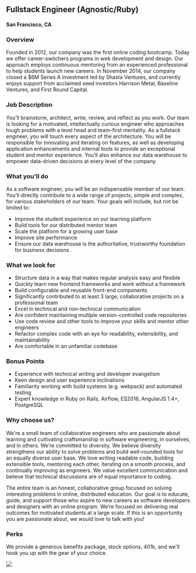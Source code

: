 ## Fullstack Engineer (Agnostic/Ruby) 
#### San Francisco, CA

### Overview
Founded in 2012, our company was the first online coding bootcamp. Today we offer career-switchers programs in web development and design. Our approach employs continuous mentoring from an experienced professional to help students launch new careers. In November 2014, our company closed a $6M Series A investment led by Shasta Ventures, and currently enjoys support from acclaimed seed investors Harrison Metal, Baseline Ventures, and First Round Capital.

### Job Description
You’ll brainstorm, architect, write, review, and reflect as you work. Our team is looking for a motivated, intellectually curious engineer who approaches tough problems with a level head and team-first mentality.
As a fullstack engineer, you will touch every aspect of the architecture. You will be responsible for innovating and iterating on features, as well as developing application enhancements and internal tools to provide an exceptional student and mentor experience. You’ll also enhance our data warehouse to empower data-driven decisions at every level of the company.

### What you'll do
As a software engineer, you will be an indispensable member of our team. You’ll directly contribute to a wide range of projects, simple and complex, for various stakeholders of our team. Your goals will include, but not be limited to:
+ Improve the student experience on our learning platform
+ Build tools for our distributed mentor team
+ Scale the platform for a growing user base
+ Improve site performance
+ Ensure our data warehouse is the authoritative, trustworthy foundation for business decisions

### What we look for
+ Structure data in a way that makes regular analysis easy and flexible
+ Quickly learn new frontend frameworks and work without a framework
+ Build configurable and reusable front-end components
+ Significantly contributed to at least 3 large, collaborative projects on a professional team
+ Excel in technical and non-technical communication
+ Are confident maintaining multiple version-controlled code repositories
+ Use code review and other tools to improve your skills and mentor other engineers
+ Refactor complex code with an eye for readability, extensibility, and maintainability
+ Are comfortable in an unfamiliar codebase

### Bonus Points
+ Experience with technical writing and developer evangelism
+ Keen design and user experience inclinations
+ Familiarity working with build systems (e.g. webpack) and automated testing
+ Expert knowledge in Ruby on Rails, Airflow, ES2016, AngularJS 1.4+, PostgreSQL

### Why choose us?
We're a small team of collaborative engineers who are passionate about learning and cultivating craftsmanship in software engineering, in ourselves, and in others. We’re committed to diversity. We believe diversity strengthens our ability to solve problems and build well-rounded tools for an equally diverse user base. We love writing readable code, building extensible tools, mentoring each other, iterating on a smooth process, and continually improving as engineers. We value excellent communication and believe that technical discussions are of equal importance to coding.

The entire team is an honest, collaborative group focused on solving interesting problems in online, distributed education. Our goal is to educate, guide, and support those who aspire to new careers as software developers and designers with an online program. We’re focused on delivering real outcomes for motivated students at a large scale. If this is an opportunity you are passionate about, we would love to talk with you!

### Perks
We provide a generous benefits package, stock options, 401k, and we'll hook you up with the gear of your choice.


[<img src='https://dabuttonfactory.com/button.png?t=Learn+More&f=Calibri-Bold&ts=24&tc=fff&hp=20&vp=8&c=5&bgt=unicolored&bgc=29aafe'>](https://letsrockit.co/jobs/qmxvyw-fullstack-engineer-agnostic-ruby)
